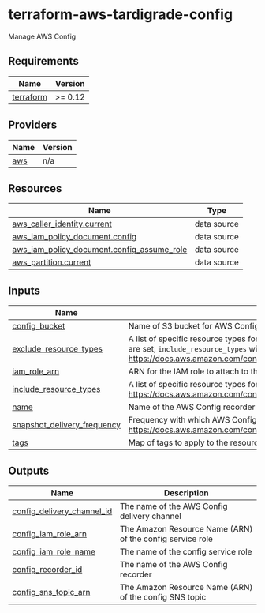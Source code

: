 # terraform-aws-tardigrade-config

Manage AWS Config


<!-- BEGIN TFDOCS -->
## Requirements

| Name | Version |
|------|---------|
| <a name="requirement_terraform"></a> [terraform](#requirement\_terraform) | >= 0.12 |

## Providers

| Name | Version |
|------|---------|
| <a name="provider_aws"></a> [aws](#provider\_aws) | n/a |

## Resources

| Name | Type |
|------|------|
| [aws_caller_identity.current](https://registry.terraform.io/providers/hashicorp/aws/latest/docs/data-sources/caller_identity) | data source |
| [aws_iam_policy_document.config](https://registry.terraform.io/providers/hashicorp/aws/latest/docs/data-sources/iam_policy_document) | data source |
| [aws_iam_policy_document.config_assume_role](https://registry.terraform.io/providers/hashicorp/aws/latest/docs/data-sources/iam_policy_document) | data source |
| [aws_partition.current](https://registry.terraform.io/providers/hashicorp/aws/latest/docs/data-sources/partition) | data source |

## Inputs

| Name | Description | Type | Default | Required |
|------|-------------|------|---------|:--------:|
| <a name="input_config_bucket"></a> [config\_bucket](#input\_config\_bucket) | Name of S3 bucket for AWS Config inventory; bucket must already exist | `string` | n/a | yes |
| <a name="input_exclude_resource_types"></a> [exclude\_resource\_types](#input\_exclude\_resource\_types) | A list of specific resource types for AWS Config to not records changes to. This variable is mutually exclusive from `include_resource_types` and if both are set, `include_resource_types` will take priority. See AWS documenation for types https://docs.aws.amazon.com/config/latest/APIReference/API_ResourceIdentifier.html#config-Type-ResourceIdentifier-resourceType | `list(string)` | `[]` | no |
| <a name="input_iam_role_arn"></a> [iam\_role\_arn](#input\_iam\_role\_arn) | ARN for the IAM role to attach to the config recorder. If blank, a minimal role will be created | `string` | `null` | no |
| <a name="input_include_resource_types"></a> [include\_resource\_types](#input\_include\_resource\_types) | A list of specific resource types for AWS Config to records changes to. See AWS documenation for types https://docs.aws.amazon.com/config/latest/APIReference/API_ResourceIdentifier.html#config-Type-ResourceIdentifier-resourceType | `list(string)` | `[]` | no |
| <a name="input_name"></a> [name](#input\_name) | Name of the AWS Config recorder | `string` | `"default"` | no |
| <a name="input_snapshot_delivery_frequency"></a> [snapshot\_delivery\_frequency](#input\_snapshot\_delivery\_frequency) | Frequency with which AWS Config recurringly delivers configuration snapshots, see <https://docs.aws.amazon.com/config/latest/APIReference/API_ConfigSnapshotDeliveryProperties.html#API_ConfigSnapshotDeliveryProperties_Contents> | `string` | `"TwentyFour_Hours"` | no |
| <a name="input_tags"></a> [tags](#input\_tags) | Map of tags to apply to the resources | `map(string)` | `{}` | no |

## Outputs

| Name | Description |
|------|-------------|
| <a name="output_config_delivery_channel_id"></a> [config\_delivery\_channel\_id](#output\_config\_delivery\_channel\_id) | The name of the AWS Config delivery channel |
| <a name="output_config_iam_role_arn"></a> [config\_iam\_role\_arn](#output\_config\_iam\_role\_arn) | The Amazon Resource Name (ARN) of the config service role |
| <a name="output_config_iam_role_name"></a> [config\_iam\_role\_name](#output\_config\_iam\_role\_name) | The name of the config service role |
| <a name="output_config_recorder_id"></a> [config\_recorder\_id](#output\_config\_recorder\_id) | The name of the AWS Config recorder |
| <a name="output_config_sns_topic_arn"></a> [config\_sns\_topic\_arn](#output\_config\_sns\_topic\_arn) | The Amazon Resource Name (ARN) of the config SNS topic |

<!-- END TFDOCS -->
